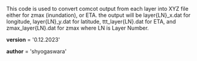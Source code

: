 
This code is used to convert comcot output from each layer into XYZ file either 
for zmax (inundation), or ETA. the output will be layer{LN}_x.dat for longitude,
layer{LN}_y.dat for latitude, ttt_layer{LN}.dat for ETA, and zmax_layer{LN}.dat
for zmax where LN is Layer Number.


__version__ = '0.12.2023'

__author__ = 'shyogaswara'
